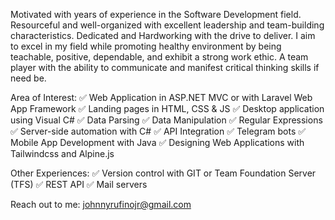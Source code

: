 Motivated with years of experience in the Software Development field. Resourceful and well-organized with excellent leadership and team-building characteristics. Dedicated and Hardworking with the drive to deliver. I aim to excel in my field while promoting healthy environment by being teachable, positive, dependable, and exhibit a strong work ethic. A team player with the ability to communicate and manifest critical thinking skills if need be.

 Area of Interest:
✅ Web Application in ASP.NET MVC or with Laravel Web App Framework
✅ Landing pages in HTML, CSS & JS
✅ Desktop application using Visual C#
✅ Data Parsing
✅ Data Manipulation
✅ Regular Expressions
✅ Server-side automation with C#
✅ API Integration
✅ Telegram bots
✅ Mobile App Development with Java
✅ Designing Web Applications with Tailwindcss and Alpine.js


Other Experiences:
✅ Version control with GIT or Team Foundation Server (TFS)
✅ REST API
✅ Mail servers

Reach out to me:
johnnyrufinojr@gmail.com
